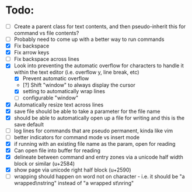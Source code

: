 # Todo:

- [ ] Create a parent class for text contents, and then pseudo-inherit this for command vs file contents?
- [ ] Probably need to come up with a better way to run commands
- [x] Fix backspace
- [x] Fix arrow keys
- [ ] Fix backspace across lines
- [x] Look into preventing the automatic overflow for characters to handle it within the text editor (i.e. overflow y, line break, etc)
    - [x] Prevent automatic overflow
    - [?] Shift "window" to always display the cursor
    - [x] setting to automatically wrap lines
    - [ ] configurable "window"
- [x] Automatically resize text across lines
- [x] save file should be able to take a parameter for the file name
- [x] should be able to automatically open up a file for writing and this is the save default
- [ ] log lines for commands that are pseudo permanent, kinda like vim
- [ ] better indicators for command mode vs insert mode
- [x] if running with an existing file name as the param, open for reading
- [x] Can open file into buffer for reading
- [x] delineate between command and entry zones via a unicode half width block or similar (u+2584)
- [x] show page via unicode right half block (u+2590)
- [ ] wrapping should happen on word not on character - i.e. it should be "a wrapped\nstring" instead of "a wrapped st\nring"
